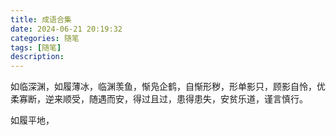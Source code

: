```yaml
---
title: 成语合集
date: 2024-06-21 20:19:32
categories: 随笔
tags: [随笔]
description: 
---
```

如临深渊，如履薄冰，临渊羡鱼，惭凫企鹤，自惭形秽，形单影只，顾影自怜，优柔寡断，逆来顺受，随遇而安，得过且过，患得患失，安贫乐道，谨言慎行。

如履平地，